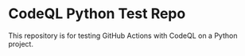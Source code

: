 # CodeQL Python Test Repo
This repository is for testing GitHub Actions with CodeQL on a Python project.

